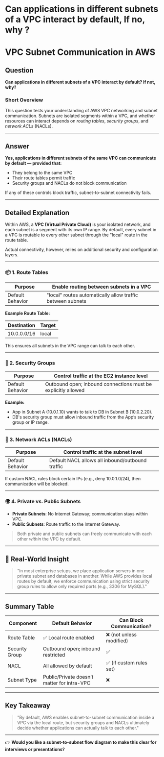 # Can applications in different subnets of a VPC interact by default, If no, why ?

# VPC Subnet Communication in AWS

## Question

**Can applications in different subnets of a VPC interact by default? If not, why?**

### Short Overview

This question tests your understanding of AWS VPC networking and subnet communication. Subnets are isolated segments within a VPC, and whether resources can interact depends on *routing tables*, *security groups*, and *network ACLs* (NACLs).

---

## Answer

**Yes, applications in different subnets of the same VPC can communicate by default — provided that:**
- They belong to the same VPC
- Their route tables permit traffic
- Security groups and NACLs do not block communication

If any of these controls block traffic, subnet-to-subnet connectivity fails.

---

## Detailed Explanation

Within AWS, a **VPC (Virtual Private Cloud)** is your isolated network, and each subnet is a segment with its own IP range. By default, every subnet in a VPC is routable to every other subnet through the "local" route in the route table. 

Actual connectivity, however, relies on additional security and configuration layers.

---

### 📦 1. Route Tables

| Purpose            | Enable routing between subnets in a VPC |
|--------------------|-----------------------------------------|
| Default Behavior   | "local" routes automatically allow traffic between subnets |

**Example Route Table:**

| Destination | Target |
|-------------|--------|
| 10.0.0.0/16 | local  |

This ensures all subnets in the VPC range can talk to each other.

---

### 🔐 2. Security Groups

| Purpose            | Control traffic at the EC2 instance level |
|--------------------|-------------------------------------------|
| Default Behavior   | Outbound open; inbound connections must be explicitly allowed |

**Example:**
- App in Subnet A (10.0.1.10) wants to talk to DB in Subnet B (10.0.2.20).
- DB's security group must allow inbound traffic from the App’s security group or IP range.

---

### 🚧 3. Network ACLs (NACLs)

| Purpose            | Control traffic at the subnet level           |
|--------------------|----------------------------------------------|
| Default Behavior   | Default NACL allows all inbound/outbound traffic |

If custom NACL rules block certain IPs (e.g., deny 10.0.1.0/24), then communication will be blocked.

---

### 🌍 4. Private vs. Public Subnets

- **Private Subnets**: No Internet Gateway; communication stays within VPC.
- **Public Subnets**: Route traffic to the Internet Gateway.

> Both private and public subnets can freely communicate with each other *within* the VPC by default.

---

## 🧠 Real-World Insight

> "In most enterprise setups, we place application servers in one private subnet and databases in another. While AWS provides local routes by default, we enforce communication using strict security group rules to allow only required ports (e.g., 3306 for MySQL)."

---

## Summary Table

| Component     | Default Behavior         | Can Block Communication?       |
|---------------|-------------------------|-------------------------------|
| Route Table   | ✅ Local route enabled   | ❌ (not unless modified)       |
| Security Group| Outbound open; inbound restricted | ✅                      |
| NACL          | All allowed by default  | ✅ (if custom rules set)       |
| Subnet Type   | Public/Private doesn’t matter for intra-VPC | ❌         |

---

## Key Takeaway

> "By default, AWS enables subnet-to-subnet communication inside a VPC via the local route, but security groups and NACLs ultimately decide whether applications can actually talk to each other."

---

👉 **Would you like a subnet-to-subnet flow diagram to make this clear for interviews or presentations?**
